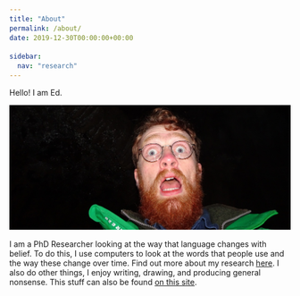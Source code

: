 ```yaml
---
title: "About"
permalink: /about/
date: 2019-12-30T00:00:00+00:00

sidebar:
  nav: "research"
---
```


Hello! I am Ed.

![My helpful screenshot](/assets/images/inacave_wide.jpg)

I am a PhD Researcher looking at the way that language changes with belief.
To do this, I use computers to look at the words that people use and the way these change over time.
Find out more about my research [here](/research).
I also do other things, I enjoy writing, drawing, and producing general nonsense.
This stuff can also be found [on this site](/non-research).

